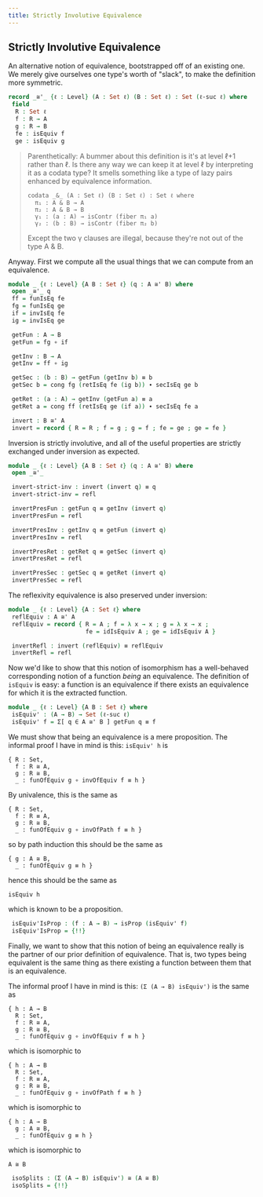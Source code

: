 ```yaml
---
title: Strictly Involutive Equivalence
---
```


<!--
```agda
{-# OPTIONS --cubical --rewriting --allow-unsolved-metas  #-}

open import Agda.Primitive
open import Agda.Builtin.Cubical.Equiv  renaming (_≃_ to _≅_ ; pathToEquiv to p2e)
open import Agda.Builtin.Equality using () renaming (_≡_ to _≡p_)
open import Agda.Builtin.Equality.Rewrite
open import Cubical.Data.Equality.Conversion using (pathToEq ; eqToPath)
open import Cubical.Data.Sigma
open import Cubical.Data.Empty renaming (rec to aborti)
open import Cubical.Foundations.Equiv hiding (isEquiv')
open import Cubical.Foundations.Isomorphism
open import Cubical.Foundations.Univalence
open import Cubical.Foundations.Prelude
open import Cubical.Functions.Embedding
open import Cubical.Relation.Nullary
open import Interval.Axioms
open import Interval.Discreteness
import Interval.Gel
import Interval.Functoriality
open import Function.Base

module StrictEquiv where

infix 4 _≅'_
```
-->

## Strictly Involutive Equivalence

An alternative notion of equivalence, bootstrapped off of an existing one.
We merely give ourselves one type's worth of "slack", to make the definition
more symmetric.

```agda
record _≅'_ {ℓ : Level} (A : Set ℓ) (B : Set ℓ) : Set (ℓ-suc ℓ) where
 field
  R : Set ℓ
  f : R → A
  g : R → B
  fe : isEquiv f
  ge : isEquiv g
```

<blockquote>
Parenthetically: A bummer about this definition is it's at level ℓ+1
rather than ℓ. Is there any way we can keep it at level ℓ by
interpreting it as a codata type? It smells something like a type of
lazy pairs enhanced by equivalence information.

    codata _&_ (A : Set ℓ) (B : Set ℓ) : Set ℓ where
      π₁ : A & B → A
      π₂ : A & B → B
      γ₁ : (a : A) → isContr (fiber π₁ a)
      γ₂ : (b : B) → isContr (fiber π₂ b)

Except the two γ clauses are illegal,
because they're not out of the type A & B.
</blockquote>

Anyway.
First we compute all the usual things that we can compute from an equivalence.

```agda
module _ {ℓ : Level} {A B : Set ℓ} (q : A ≅' B) where
 open _≅'_ q
 ff = funIsEq fe
 fg = funIsEq ge
 if = invIsEq fe
 ig = invIsEq ge

 getFun : A → B
 getFun = fg ∘ if

 getInv : B → A
 getInv = ff ∘ ig

 getSec : (b : B) → getFun (getInv b) ≡ b
 getSec b = cong fg (retIsEq fe (ig b)) ∙ secIsEq ge b

 getRet : (a : A) → getInv (getFun a) ≡ a
 getRet a = cong ff (retIsEq ge (if a)) ∙ secIsEq fe a

 invert : B ≅' A
 invert = record { R = R ; f = g ; g = f ; fe = ge ; ge = fe }

```

Inversion is strictly involutive, and all of the useful properties
are strictly exchanged under inversion as expected.

```agda
module _ {ℓ : Level} {A B : Set ℓ} (q : A ≅' B) where
 open _≅'_

 invert-strict-inv : invert (invert q) ≡ q
 invert-strict-inv = refl

 invertPresFun : getFun q ≡ getInv (invert q)
 invertPresFun = refl

 invertPresInv : getInv q ≡ getFun (invert q)
 invertPresInv = refl

 invertPresRet : getRet q ≡ getSec (invert q)
 invertPresRet = refl

 invertPresSec : getSec q ≡ getRet (invert q)
 invertPresSec = refl
```

 The reflexivity equivalence is also preserved under inversion:

```agda
module _ {ℓ : Level} {A : Set ℓ} where
 reflEquiv : A ≅' A
 reflEquiv = record { R = A ; f = λ x → x ; g = λ x → x ;
                      fe = idIsEquiv A ; ge = idIsEquiv A }

 invertRefl : invert (reflEquiv) ≡ reflEquiv
 invertRefl = refl
```

Now we'd like to show that this notion of isomorphism has
a well-behaved corresponding notion of a function *being* an equivalence.
The definition of `isEquiv` is easy: a function is an equivalence
if there exists an equivalence for which it is the extracted function.

```agda
module _ {ℓ : Level} {A B : Set ℓ} where
 isEquiv' : (A → B) → Set (ℓ-suc ℓ)
 isEquiv' f = Σ[ q ∈ A ≅' B ] getFun q ≡ f
```

We must show that being an equivalence is a mere proposition.
The informal proof I have in mind is this:
`isEquiv' h` is

    { R : Set,
      f : R ≅ A,
      g : R ≅ B,
      _ : funOfEquiv g ∘ invOfEquiv f ≡ h }

By univalence, this is the same as

    { R : Set,
      f : R ≡ A,
      g : R ≅ B,
      _ : funOfEquiv g ∘ invOfPath f ≡ h }

so by path induction this should be the same as

    { g : A ≅ B,
      _ : funOfEquiv g ≡ h }

hence this should be the same as

    isEquiv h

which is known to be a proposition.

```agda
 isEquiv'IsProp : (f : A → B) → isProp (isEquiv' f)
 isEquiv'IsProp = {!!}
```

Finally, we want to show that this notion of being an equivalence
really is the partner of our prior definition of equivalence.
That is, two types being equivalent is the same thing as there
existing a function between them that is an equivalence.

The informal proof I have in mind is this:
`(Σ (A → B) isEquiv')` is the same as

    { h : A → B
      R : Set,
      f : R ≅ A,
      g : R ≅ B,
      _ : funOfEquiv g ∘ invOfEquiv f ≡ h }

which is isomorphic to

    { h : A → B
      R : Set,
      f : R ≡ A,
      g : R ≅ B,
      _ : funOfEquiv g ∘ invOfPath f ≡ h }

which is isomorphic to

    { h : A → B
      g : A ≅ B,
      _ : funOfEquiv g ≡ h }

which is isomorphic to

    A ≅ B

```agda
 isoSplits : (Σ (A → B) isEquiv') ≅ (A ≅ B)
 isoSplits = {!!}
```
